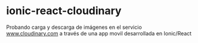 # ionic-react-cloudinary
Probando carga y descarga de imágenes en el servicio www.cloudinary.com a través de una app movil desarrollada en Ionic/React
